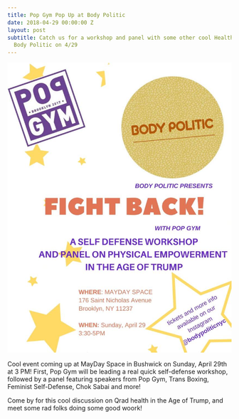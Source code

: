 ```yaml
---
title: Pop Gym Pop Up at Body Politic
date: 2018-04-29 00:00:00 Z
layout: post
subtitle: Catch us for a workshop and panel with some other cool Health groups with
  Body Politic on 4/29
---
```


![Pop Gym at Body Politic](/assets/body.jpg)

Cool event coming up at MayDay Space in Bushwick on Sunday, April 29th at 3 PM! First, Pop Gym will be leading a real quick self-defense workshop, followed by a panel featuring speakers from Pop Gym, Trans Boxing, Feminist Self-Defense, Chok Sabai and more!

Come by for this cool discussion on Qrad health in the Age of Trump, and meet some rad folks doing some good woork!


